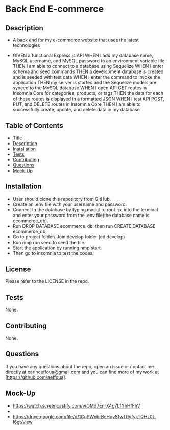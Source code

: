 # Back End E-commerce 

## Description
- A back end for my e-commerce website that uses the latest technologies

- GIVEN a functional Express.js API
WHEN I add my database name, MySQL username, and MySQL password to an environment variable file
THEN I am able to connect to a database using Sequelize
WHEN I enter schema and seed commands
THEN a development database is created and is seeded with test data
WHEN I enter the command to invoke the application
THEN my server is started and the Sequelize models are synced to the MySQL database
WHEN I open API GET routes in Insomnia Core for categories, products, or tags
THEN the data for each of these routes is displayed in a formatted JSON
WHEN I test API POST, PUT, and DELETE routes in Insomnia Core
THEN I am able to successfully create, update, and delete data in my database


## Table of Contents
- [Title](#title)
- [Description](#description)
- [Installation](#installation)
- [Tests](#tests)
- [Contributing](#contributing)
- [Questions](#questions)
- [Mock-Up](#mock-up)


## Installation
- User should clone this repository from GitHub.
- Create an .env file with your username and password.
- Connect to the database by typing mysql -u root -p, into the terminal 
and enter your password from the .env file(the database name is ecommerce_db). 
- Run DROP DATABASE ecommerce_db; then run 
  CREATE DATABASE ecommerce_db;
- Go to project folder/ Join develop folder (cd develop)
- Run nmp run seed to seed the file.
- Start the application by running nmp start.
- Then go to insomnia to test the codes.


## License

Please refer to the LICENSE in the repo.

## Tests
None.

## Contributing
None.

## Questions
If you have any questions about the repo, open an issue or contact me directly at carineeffoua@gmail.com and you can find more of my work at [https://github.com/aeffoua].

## Mock-Up

- https://watch.screencastify.com/v/OMd7EnrX4g7LfYhHfFhV
-
- https://drive.google.com/file/d/1CqPWxbrBeHqySfwTRyfykTQHz0t-I6gt/view



